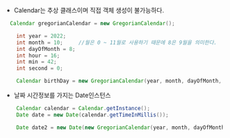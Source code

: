 - Calendar는 추상 클래스이며 직접 객체 생성이 불가능하다.

```java
  Calendar gregorianCalendar = new GregorianCalendar();
```

```java
    int year = 2022;
    int month = 10;		//월은 0 ~ 11월로 사용하기 때문에 8은 9월을 의미한다.
    int dayOfMonth = 8;
    int hour = 16;
    int min = 42;
    int second = 0;

    Calendar birthDay = new GregorianCalendar(year, month, dayOfMonth, hour, min, second);
```

- 날짜 시간정보를 가지는 Date인스턴스
```java
    Calendar calendar = Calendar.getInstance();
    Date date = new Date(calendar.getTimeInMillis());

    Date date2 = new Date(new GregorianCalendar(year, month, dayOfMonth, hour, min, second).getTimeInMillis());
```
